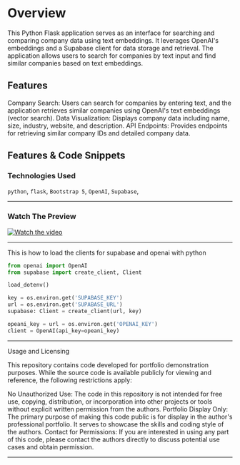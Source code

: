# Overview

This Python Flask application serves as an interface for searching and comparing company data using text embeddings. It leverages OpenAI's embeddings and a Supabase client for data storage and retrieval. The application allows users to search for companies by text input and find similar companies based on text embeddings.

## Features

Company Search: Users can search for companies by entering text, and the application retrieves similar companies using OpenAI's text embeddings (vector search).
Data Visualization: Displays company data including name, size, industry, website, and description.
API Endpoints: Provides endpoints for retrieving similar company IDs and detailed company data.


## Features & Code Snippets

### Technologies Used

`python`, `flask`, `Bootstrap 5`, `OpenAI`, `Supabase`, 

---
### Watch The Preview

[![Watch the video](https://img.youtube.com/vi/OduJuYjfnW4/0.jpg)](https://www.youtube.com/watch?v=OduJuYjfnW4)


---

This is how to load the clients for supabase and openai with python

```python
from openai import OpenAI
from supabase import create_client, Client

load_dotenv()

key = os.environ.get('SUPABASE_KEY')
url = os.environ.get('SUPABASE_URL')
supabase: Client = create_client(url, key)

opeani_key = url = os.environ.get('OPENAI_KEY')
client = OpenAI(api_key=opeani_key)
```

---

Usage and Licensing

This repository contains code developed for portfolio demonstration purposes. While the source code is available publicly for viewing and reference, the following restrictions apply:

No Unauthorized Use: The code in this repository is not intended for free use, copying, distribution, or incorporation into other projects or tools without explicit written permission from the authors.
Portfolio Display Only: The primary purpose of making this code public is for display in the author's professional portfolio. It serves to showcase the skills and coding style of the authors.
Contact for Permissions: If you are interested in using any part of this code, please contact the authors directly to discuss potential use cases and obtain permission.

---
